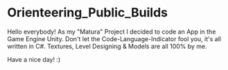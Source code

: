 # Orienteering_Public_Builds
Hello everybody!
As my "Matura" Project I decided to code an App in the Game Engine Unity. Don't let the Code-Language-Indicator fool you, it's all written in C#. Textures, Level Designing & Models are all 100% by me.

Have a nice day! :)
